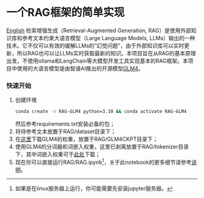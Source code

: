 # 一个RAG框架的简单实现
[English](README.md)
检索增强生成（Retrieval-Augmented Generation, RAG）是使用外部知识库和参考文本约束大语言模型（Large Language Models, LLMs）输出的一种技术。它不仅可以有效的缓解LLMs的“幻觉问题”，由于外部知识库可以实时更新，所以RAG也可以让LLMs实时获取最新的知识。本项目旨在从RAG的基本原理出发，不使用ollama和LangChain等大模型开发工具实现基本的RAG框架。本项目中使用的大语言模型是由智谱AI推出的开源模型[GLM4](https://github.com/THUDM/GLM-4.git)。

### 快速开始
1. 创建环境
   ```bash
   conda create -n RAG-GLM4 python=3.10 && conda activate RAG-GLM4
   ```
   然后参考requirements.txt安装必备的包；
2. 将待参考文本放置于RAG/dataset目录下；
3. 在[这里](https://huggingface.co/THUDM/glm-4-9b-chat)下载GLM4的权重，放置于RAG/GLM4CKPT目录下；
4. 使用GLM4的分词器和词嵌入权重，这里已剥离放置于RAG/tokenizer目录下，其中词嵌入权重可于[此处](https://drive.google.com/file/d/1xhEqOz2mqyQd5AkbVrYoJvtSU4pgr00m/view?usp=sharing)下载；
5. 现在你可以直接运行RAG/RAG.ipynb[^1]，关于此notebook的更多细节请参考[说明](Tutorial_CH.md)。
[^1]: 如果是在linux服务器上运行，你可能需要先安装jupyter服务器。